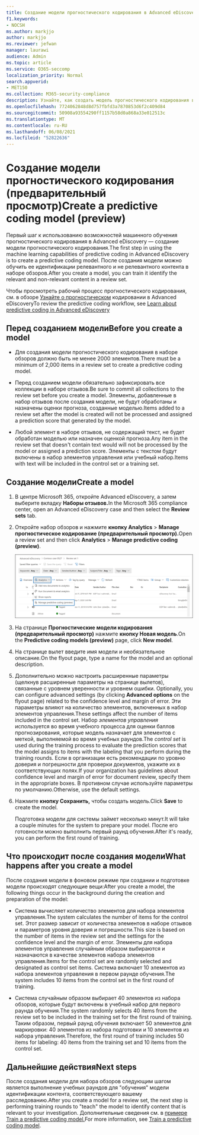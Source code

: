 ```yaml
---
title: Создание модели прогностического кодирования в Advanced eDiscovery
f1.keywords:
- NOCSH
ms.author: markjjo
author: markjjo
ms.reviewer: jefwan
manager: laurawi
audience: Admin
ms.topic: article
ms.service: O365-seccomp
localization_priority: Normal
search.appverid:
- MET150
ms.collection: M365-security-compliance
description: Узнайте, как создать модель прогностического кодирования в Advanced eDiscovery. Это первый шаг в использовании возможностей машинного обучения в Advanced eDiscovery, чтобы помочь вам определить релевантный и не релевантный контент в наборе обзоров.
ms.openlocfilehash: 7724062848d8d757fbfd3a7870853d6f2c409d84
ms.sourcegitcommit: 50908a93554290ff1157b58d0a868a33e012513c
ms.translationtype: MT
ms.contentlocale: ru-RU
ms.lasthandoff: 06/08/2021
ms.locfileid: "52822636"
---
```

# <a name="create-a-predictive-coding-model-preview"></a><span data-ttu-id="7418e-104">Создание модели прогностического кодирования (предварительный просмотр)</span><span class="sxs-lookup"><span data-stu-id="7418e-104">Create a predictive coding model (preview)</span></span>

<span data-ttu-id="7418e-105">Первый шаг к использованию возможностей машинного обучения прогностического кодирования в Advanced eDiscovery — создание модели прогностического кодирования.</span><span class="sxs-lookup"><span data-stu-id="7418e-105">The first step in using the machine learning capabilities of predictive coding in Advanced eDiscovery is to create a predictive coding model.</span></span> <span data-ttu-id="7418e-106">После создания модели можно обучить ее идентификации релевантного и не релевантного контента в наборе обзоров.</span><span class="sxs-lookup"><span data-stu-id="7418e-106">After you create a model, you can train it identify the relevant and non-relevant content in a review set.</span></span>

<span data-ttu-id="7418e-107">Чтобы просмотреть рабочий процесс прогностического кодирования, см. в обзоре [Узнайте о прогностическом](predictive-coding-overview.md#the-predictive-coding-workflow) кодировании в Advanced eDiscovery</span><span class="sxs-lookup"><span data-stu-id="7418e-107">To review the predictive coding workflow, see [Learn about predictive coding in Advanced eDiscovery ](predictive-coding-overview.md#the-predictive-coding-workflow)</span></span>

## <a name="before-you-create-a-model"></a><span data-ttu-id="7418e-108">Перед созданием модели</span><span class="sxs-lookup"><span data-stu-id="7418e-108">Before you create a model</span></span>

- <span data-ttu-id="7418e-109">Для создания модели прогностического кодирования в наборе обзоров должно быть не менее 2000 элементов.</span><span class="sxs-lookup"><span data-stu-id="7418e-109">There must be a minimum of 2,000 items in a review set to create a predictive coding model.</span></span>

- <span data-ttu-id="7418e-110">Перед созданием модели обязательно зафиксировать все коллекции в наборе отзывов.</span><span class="sxs-lookup"><span data-stu-id="7418e-110">Be sure to commit all collections to the review set before you create a model.</span></span> <span data-ttu-id="7418e-111">Элементы, добавленные в набор отзывов после создания модели, не будут обработаны и назначены оценки прогноза, созданные моделью.</span><span class="sxs-lookup"><span data-stu-id="7418e-111">Items added to a review set after the model is created will not be processed and assigned a prediction score that generated by the model.</span></span>

- <span data-ttu-id="7418e-112">Любой элемент в наборе отзывов, не содержащий текст, не будет обработан моделью или назначен оценкой прогноза.</span><span class="sxs-lookup"><span data-stu-id="7418e-112">Any item in the review set that doesn't contain text would will not be processed by the model or assigned a prediction score.</span></span> <span data-ttu-id="7418e-113">Элементы с текстом будут включены в набор элементов управления или учебный набор.</span><span class="sxs-lookup"><span data-stu-id="7418e-113">Items with text will be included in the control set or a training set.</span></span>

## <a name="create-a-model"></a><span data-ttu-id="7418e-114">Создание модели</span><span class="sxs-lookup"><span data-stu-id="7418e-114">Create a model</span></span>

1. <span data-ttu-id="7418e-115">В центре Microsoft 365, откройте Advanced eDiscovery, а затем выберите вкладку **Наборы отзывов.**</span><span class="sxs-lookup"><span data-stu-id="7418e-115">In the Microsoft 365 compliance center, open an Advanced eDiscovery case and then select the **Review sets** tab.</span></span>

2. <span data-ttu-id="7418e-116">Откройте набор обзоров и нажмите **кнопку Analytics**  >  **Manage прогностическое кодирование (предварительный просмотр).**</span><span class="sxs-lookup"><span data-stu-id="7418e-116">Open a review set and then click **Analytics** > **Manage predictive coding (preview)**.</span></span>

   ![Щелкните меню Анализ выпадающих данных в наборе обзоров, чтобы перейти на страницу прогностического кодирования](..\media\ManagePredictiveCoding.png)

3. <span data-ttu-id="7418e-118">На странице **Прогностические модели кодирования (предварительный просмотр)** нажмите **кнопку Новая модель**.</span><span class="sxs-lookup"><span data-stu-id="7418e-118">On the **Predictive coding models (preview)** page, click **New model**.</span></span>

4. <span data-ttu-id="7418e-119">На странице вылет введите имя модели и необязательное описание.</span><span class="sxs-lookup"><span data-stu-id="7418e-119">On the flyout page, type a name for the model and an optional description.</span></span>

5. <span data-ttu-id="7418e-120">Дополнительно можно настроить расширенные параметры (щелкнув расширенные параметры на странице вылетов), связанные с уровнем уверенности и уровнем ошибки. </span><span class="sxs-lookup"><span data-stu-id="7418e-120">Optionally, you can configure advanced settings (by clicking **Advanced options** on the flyout page) related to the confidence level and margin of error.</span></span> <span data-ttu-id="7418e-121">Эти параметры влияют на количество элементов, включенных в набор элементов управления.</span><span class="sxs-lookup"><span data-stu-id="7418e-121">These settings affect the number of items included in the control set.</span></span> <span data-ttu-id="7418e-122">Набор *элементов управления* используется во время учебного процесса для оценки баллов прогнозирования, которые модель назначает для элементов с меткой, выполняемой во время учебных раундов.</span><span class="sxs-lookup"><span data-stu-id="7418e-122">The *control set* is used during the training process to evaluate the prediction scores that the model assigns to items with the labeling that you perform during the training rounds.</span></span> <span data-ttu-id="7418e-123">Если в организации есть рекомендации по уровню доверия и погрешности для проверки документов, укажите их в соответствующих полях.</span><span class="sxs-lookup"><span data-stu-id="7418e-123">If your organization has guidelines about confidence level and margin of error for document review, specify them in the appropriate boxes.</span></span> <span data-ttu-id="7418e-124">В противном случае используйте параметры по умолчанию.</span><span class="sxs-lookup"><span data-stu-id="7418e-124">Otherwise, use the default settings.</span></span>

6. <span data-ttu-id="7418e-125">Нажмите **кнопку Сохранить,** чтобы создать модель.</span><span class="sxs-lookup"><span data-stu-id="7418e-125">Click **Save** to create the model.</span></span>

   <span data-ttu-id="7418e-126">Подготовка модели для системы займет несколько минут.</span><span class="sxs-lookup"><span data-stu-id="7418e-126">It will take a couple minutes for the system to prepare your model.</span></span> <span data-ttu-id="7418e-127">После его готовности можно выполнить первый раунд обучения.</span><span class="sxs-lookup"><span data-stu-id="7418e-127">After it's ready, you can perform the first round of training.</span></span>

## <a name="what-happens-after-you-create-a-model"></a><span data-ttu-id="7418e-128">Что происходит после создания модели</span><span class="sxs-lookup"><span data-stu-id="7418e-128">What happens after you create a model</span></span>

<span data-ttu-id="7418e-129">После создания модели в фоновом режиме при создании и подготовке модели происходят следующие вещи:</span><span class="sxs-lookup"><span data-stu-id="7418e-129">After you create a model, the following things occur in the background during the creation and preparation of the model:</span></span>

- <span data-ttu-id="7418e-130">Система вычисляет количество элементов для набора элементов управления.</span><span class="sxs-lookup"><span data-stu-id="7418e-130">The system calculates the number of items for the control set.</span></span> <span data-ttu-id="7418e-131">Этот размер зависит от количества элементов в наборе отзывов и параметров уровня доверия и погрешности.</span><span class="sxs-lookup"><span data-stu-id="7418e-131">This size is based on the number of items in the review set and the settings for the confidence level and the margin of error.</span></span> <span data-ttu-id="7418e-132">Элементы для набора элементов управления случайным образом выбираются и назначаются в качестве элементов набора элементов управления.</span><span class="sxs-lookup"><span data-stu-id="7418e-132">Items for the control set are randomly selected and designated as control set items.</span></span> <span data-ttu-id="7418e-133">Система включает 10 элементов из набора элементов управления в первом раунде обучения.</span><span class="sxs-lookup"><span data-stu-id="7418e-133">The system includes 10 items from the control set in the first round of training.</span></span>

- <span data-ttu-id="7418e-134">Система случайным образом выбирает 40 элементов из набора обзоров, которые будут включены в учебный набор для первого раунда обучения.</span><span class="sxs-lookup"><span data-stu-id="7418e-134">The system randomly selects 40 items from the review set to be included in the training set for the first round of training.</span></span> <span data-ttu-id="7418e-135">Таким образом, первый раунд обучения включает 50 элементов для маркировки: 40 элементов из набора подготовки и 10 элементов из набора управления.</span><span class="sxs-lookup"><span data-stu-id="7418e-135">Therefore, the first round of training includes 50 items for labeling: 40 items from the training set and 10 items from the control set.</span></span>

## <a name="next-steps"></a><span data-ttu-id="7418e-136">Дальнейшие действия</span><span class="sxs-lookup"><span data-stu-id="7418e-136">Next steps</span></span>

<span data-ttu-id="7418e-137">После создания модели для набора обзоров следующим шагом является выполнение учебных раундов для "обучения" модели идентификации контента, соответствующего вашему расследованию.</span><span class="sxs-lookup"><span data-stu-id="7418e-137">After you create a model for a review set, the next step is performing training rounds to "teach" the model to identify content that is relevant to your investigation.</span></span> <span data-ttu-id="7418e-138">Дополнительные сведения см. в [примере Train a predictive coding model.](predictive-coding-train-model.md)</span><span class="sxs-lookup"><span data-stu-id="7418e-138">For more information, see [Train a predictive coding model](predictive-coding-train-model.md).</span></span>
